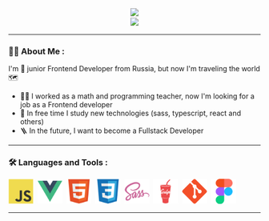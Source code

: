 <div id="header" align="center"> 
  <img src="https://media.giphy.com/media/3ornk57KwDXf81rjWM/giphy.gif" width="400" />
</div>

<div id="badges" align="center">
  <a href="https://t.me/drozzzdyan">
    <img src="https://img.shields.io/badge/drozzzdyan-tg-blue?style=for-the-badge&logo=telegram" />
  </a>
</div>

---

### :man_technologist: About Me :
I'm :child: junior Frontend Developer from Russia, but now I'm traveling the world :world_map:

- :man_teacher: I worked as a math and programming teacher, now I'm looking for a job as a Frontend developer
- :mag_right:	In free time I study new technologies (sass, typescript, react and others)
- :ladder: In the future, I want to become a Fullstack Developer

---

### :hammer_and_wrench: Languages and Tools :
<div id="tools">
  <img src="https://github.com/devicons/devicon/blob/master/icons/javascript/javascript-original.svg" height="50" alt="javaScript" />&nbsp;
  <img src="https://github.com/devicons/devicon/blob/master/icons/vuejs/vuejs-original.svg" height="50" alt="vuejs" />&nbsp;
  <img src="https://github.com/devicons/devicon/blob/master/icons/html5/html5-original.svg" height="50" alt="html5" />&nbsp;
  <img src="https://github.com/devicons/devicon/blob/master/icons/css3/css3-original.svg" height="50" alt="css3" />&nbsp;
  <img src="https://github.com/devicons/devicon/blob/master/icons/sass/sass-original.svg" height="50" alt="sass" />&nbsp;
  <img src="https://github.com/devicons/devicon/blob/master/icons/gulp/gulp-plain.svg" height="50" alt="gulp" />&nbsp;
  <img src="https://github.com/devicons/devicon/blob/master/icons/git/git-original.svg" height="50" alt="git" />&nbsp;
  <img src="https://github.com/devicons/devicon/blob/master/icons/figma/figma-original.svg" height="50" alt="figma" />&nbsp;
</div>

---

